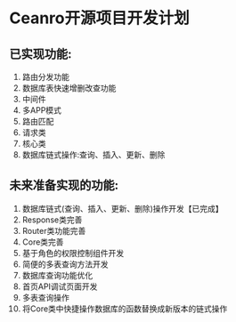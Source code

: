 # Ceanro开源项目开发计划

## 已实现功能:
1. 路由分发功能
2. 数据库表快速增删改查功能
3. 中间件
4. 多APP模式
5. 路由匹配
6. 请求类
7. 核心类
8. 数据库链式操作:查询、插入、更新、删除


## 未来准备实现的功能:
1. 数据库链式(查询、插入、更新、删除)操作开发【已完成】
2. Response类完善
3. Router类功能完善
4. Core类完善
5. 基于角色的权限控制组件开发
6. 简便的多表查询方法开发
7. 数据库查询功能优化
8. 首页API调试页面开发
9. 多表查询操作
10. 将Core类中快捷操作数据库的函数替换成新版本的链式操作
